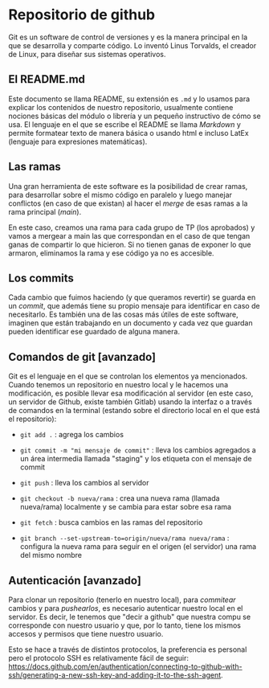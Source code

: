 # Repositorio de github

Git es un software de control de versiones y es la manera principal en la que se desarrolla y comparte código. Lo inventó Linus Torvalds, el creador de Linux, para diseñar sus sistemas operativos.

## El README.md

Este documento se llama README, su extensión es `.md` y lo usamos para explicar los contenidos de nuestro repositorio, usualmente contiene nociones básicas del módulo o librería y un pequeño instructivo de cómo se usa. El lenguaje en el que se escribe el README se llama _Markdown_ y permite formatear texto de manera básica o usando html e incluso LatEx (lenguaje para expresiones matemáticas).

## Las ramas

Una gran herramienta de este software es la posibilidad de crear ramas, para desarrollar sobre el mismo código en paralelo y luego manejar conflictos (en caso de que existan) al hacer el _merge_ de esas ramas a la rama principal (_main_). 

En este caso, creamos una rama para cada grupo de TP (los aprobados) y vamos a mergear a main las que correspondan en el caso de que tengan ganas de compartir lo que hicieron. Si no tienen ganas de exponer lo que armaron, eliminamos la rama y ese código ya no es accesible. 

## Los commits

Cada cambio que fuimos haciendo (y que queramos revertir) se guarda en un _commit_, que además tiene su propio mensaje para identificar en caso de necesitarlo. Es también una de las cosas más útiles de este software, imaginen que están trabajando en un documento y cada vez que guardan pueden identificar ese guardado de alguna manera.

## Comandos de git [avanzado]

Git es el lenguaje en el que se controlan los elementos ya mencionados. Cuando tenemos un repositorio en nuestro local y le hacemos una modificación, es posible llevar esa modificación al servidor (en este caso, un servidor de Github, existe también Gitlab) usando la interfaz o a través de comandos en la terminal (estando sobre el directorio local en el que está el repositorio):

- `git add .` : agrega los cambios 

- `git commit -m "mi mensaje de commit"` : lleva los cambios agregados a un área intermedia llamada "staging" y los etiqueta con el mensaje de commit

- `git push` : lleva los cambios al servidor

- `git checkout -b nueva/rama` : crea una nueva rama (llamada nueva/rama) localmente y se cambia para estar sobre esa rama

- `git fetch` : busca cambios en las ramas del repositorio

- `git branch --set-upstream-to=origin/nueva/rama nueva/rama` : configura la nueva rama para seguir en el origen (el servidor) una rama del mismo nombre


## Autenticación [avanzado]

Para clonar un repositorio (tenerlo en nuestro local), para _commitear_ cambios y para _pushearlos_, es necesario autenticar nuestro local en el servidor. Es decir, le tenemos que "decir a github" que nuestra compu se corresponde con nuestro usuario y que, por lo tanto, tiene los mismos accesos y permisos que tiene nuestro usuario. 

Esto se hace a través de distintos protocolos, la preferencia es personal pero el protocolo SSH es relativamente fácil de seguir: https://docs.github.com/en/authentication/connecting-to-github-with-ssh/generating-a-new-ssh-key-and-adding-it-to-the-ssh-agent.